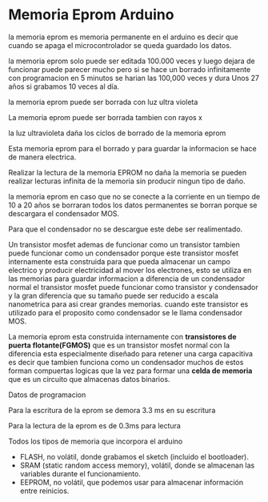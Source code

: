 # Memoria Eprom Arduino

la memoria eprom es memoria permanente en el arduino es decir que cuando se apaga el microcontrolador se queda guardado los datos.

la memoria eprom solo puede ser editada 100.000 veces y luego dejara de funcionar puede parecer mucho pero si se hace un borrado infinitamente con programacion en 5 minutos se harian las 100,000 veces y dura Unos 27 años si grabamos 10 veces al día.

la memoria eprom puede ser borrada con luz ultra violeta

La memoria eprom puede ser borrada tambien con rayos x

la luz ultravioleta daña los ciclos de borrado de la memoria eprom

Esta memoria eprom para el borrado y para guardar la informacion se hace de manera electrica. 

Realizar la lectura de la memoria EPROM no daña la memoria se pueden realizar lecturas infinita de la memoria sin producir ningun tipo de daño.

la memoria eprom en caso que no se conecte a la corriente en un tiempo de 10 a 20 años se borraran todos los datos permanentes se borran porque se descargara el condensador MOS.

Para que el condensador no se descargue este debe ser realimentado. 

Un transistor mosfet ademas de funcionar como un transistor tambien puede funcionar como un condensador porque este transistor mosfet internamente esta construida para que pueda almacenar un campo electrico y producir electricidad al mover los electrones, esto se utiliza en las memorias para guardar informacion a diferencia de un condensador normal el transistor mosfet puede funcionar como transistor y condensador y la gran diferencia que su tamaño puede ser reducido a escala nanometrica para asi crear grandes memorias. cuando este transistor es utilizado para el proposito como condensador se le llama condensador MOS.

La memoria eprom esta construida internamente con **transistores de puerta flotante(FGMOS)** que es un transistor mosfet normal con la diferencia esta especialmente diseñado para retener una carga capacitiva es decir que tambien funciona como un condensador muchos de estos forman compuertas logicas que la vez para formar una **celda de memoria** que es un circuito que almacenas datos binarios.

Datos de programacion

Para la escritura de la eprom se demora 3.3 ms en su escritura 

Para la lectura de la eprom es de 0.3ms para lectura

Todos los tipos de memoria que incorpora el arduino
* FLASH, no volátil, donde grabamos el sketch (incluido el bootloader).
*  SRAM (static random access memory), volátil, donde se almacenan las variables durante el funcionamiento.
* EEPROM, no volátil, que podemos usar para almacenar información entre reinicios.
